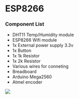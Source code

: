 # ESP8266

<h3>Component List</h3>
<ul>
<li>DHT11 Temp/Humidity module</li>
<li>ESP8266 Wifi module</li>
<li>1x External power supply 3.3v </li>
<li>1x Button</li>
<li>1x 1k Resistor</li>
<li>1x 2k Resistor</li>
<li>Various wires for conneting</li>
<li>Breadboard</li>
<li>Arduino Mega2560</li>
<li>Atmel encoder</li>
</ul>

<img src="https://i.imgur.com/PajVLN5.png"/>
